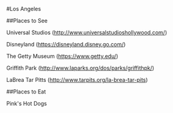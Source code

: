 #Los Angeles

##Places to See

Universal Studios (http://www.universalstudioshollywood.com/)

Disneyland (https://disneyland.disney.go.com/)

The Getty Museum (https://www.getty.edu/)

Griffith Park (http://www.laparks.org/dos/parks/griffithpk/)

LaBrea Tar Pitts (http://www.tarpits.org/la-brea-tar-pits)

##Places to Eat

Pink's Hot Dogs


